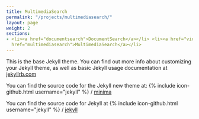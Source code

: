 ```yaml
---
title: MultimediaSearch
permalink: "/projects/multimediasearch/"
layout: page
weight: 2
sections:
- <li><a href="documentsearch">DocumentSearch</a></li> <li><a href="videosearch">VideoSearch</a></li> <li><a
  href="multimediasearch">MultimediaSearch</a></li>
---
```


This is the base Jekyll theme. You can find out more info about customizing your Jekyll theme, as well as basic Jekyll usage documentation at [jekyllrb.com](http://jekyllrb.com/)

You can find the source code for the Jekyll new theme at:
{% include icon-github.html username="jekyll" %} /
[minima](https://github.com/jekyll/minima)

You can find the source code for Jekyll at
{% include icon-github.html username="jekyll" %} /
[jekyll](https://github.com/jekyll/jekyll)
